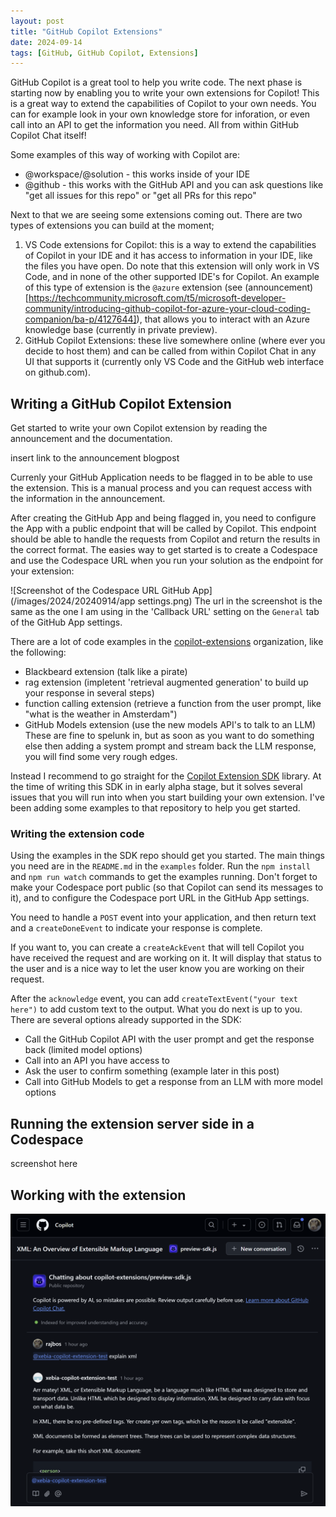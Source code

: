 ```yaml
---
layout: post
title: "GitHub Copilot Extensions"
date: 2024-09-14
tags: [GitHub, GitHub Copilot, Extensions]
---
```


GitHub Copilot is a great tool to help you write code. The next phase is starting now by enabling you to write your own extensions for Copilot! This is a great way to extend the capabilities of Copilot to your own needs. You can for example look in your own knowledge store for inforation, or even call into an API to get the information you need. All from within GitHub Copilot Chat itself!

Some examples of this way of working with Copilot are:
- @workspace/@solution - this works inside of your IDE
- @github - this works with the GitHub API and you can ask questions like "get all issues for this repo" or "get all PRs for this repo"

Next to that we are seeing some extensions coming out. There are two types of extensions you can build at the moment;
1. VS Code extensions for Copilot: this is a way to extend the capabilities of Copilot in your IDE and it has access to information in your IDE, like the files you have open. Do note that this extension will only work in VS Code, and in none of the other supported IDE's for Copilot. An example of this type of extension is the `@azure` extension (see (announcement)[https://techcommunity.microsoft.com/t5/microsoft-developer-community/introducing-github-copilot-for-azure-your-cloud-coding-companion/ba-p/4127644]), that allows you to interact with an Azure knowledge base (currently in private preview).
2. GitHub Copilot Extensions: these live somewhere online (where ever you decide to host them) and can be called from within Copilot Chat in any UI that supports it (currently only VS Code and the GitHub web interface on github.com). 

## Writing a GitHub Copilot Extension

Get started to write your own Copilot extension by reading the announcement and the documentation.

insert link to the announcement blogpost

Currenly your GitHub Application needs to be flagged in to be able to use the extension. This is a manual process and you can request access with the information in the announcement.

After creating the GitHub App and being flagged in, you need to configure the App with a public endpoint that will be called by Copilot. This endpoint should be able to handle the requests from Copilot and return the results in the correct format. The easies way to get started is to create a Codespace and use the Codespace URL when you run your solution as the endpoint for your extension:

![Screenshot of the Codespace URL GitHub App](/images/2024/20240914/app settings.png)
The url in the screenshot is the same as the one I am using in the 'Callback URL' setting on the `General` tab of the GitHub App settings.

There are a lot of code examples in the [copilot-extensions](https://github.com/copilot-extensions) organization, like the following:
- Blackbeard extension (talk like a pirate)
- rag extension (impletent 'retrieval augmented generation' to build up your response in several steps)
- function calling extension (retrieve a function from the user prompt, like "what is the weather in Amsterdam")
- GitHub Models extension (use the new models API's to talk to an LLM)
These are fine to spelunk in, but as soon as you want to do something else then adding a system prompt and stream back the LLM response, you will find some very rough edges.

Instead I recommend to go straight for the [Copilot Extension SDK](https://github.com/copilot-extensions/preview-sdk.js) library. At the time of writing this SDK in in early alpha stage, but it solves several issues that you will run into when you start building your own extension. I've been adding some examples to that repository to help you get started.

### Writing the extension code
Using the examples in the SDK repo should get you started. The main things you need are in the `README.md` in the `examples` folder. Run the `npm install` and `npm run watch` commands to get the examples running. Don't forget to make your Codespace port public (so that Copilot can send its messages to it), and to configure the Codespace port URL in the GitHub App settings.

You need to handle a `POST` event into your application, and then return text and a `createDoneEvent` to indicate your response is complete.

If you want to, you can create a `createAckEvent` that will tell Copilot you have received the request and are working on it. It will display that status to the user and is a nice way to let the user know you are working on their request.

After the `acknowledge` event, you can add `createTextEvent("your text here")` to add custom text to the output. What you do next is up to you. There are several options already supported in the SDK:

- Call the GitHub Copilot API with the user prompt and get the response back (limited model options)
- Call into an API you have access to
- Ask the user to confirm something (example later in this post)
- Call into GitHub Models to get a response from an LLM with more model options

## Running the extension server side in a Codespace

screenshot here

## Working with the extension
![Screenshot of invoking the extension by calling @xebia with your prompt. It shows the result of the prompt that indicates it has been written with the 'talk like a pirate' system prompt](/images/2024/20240914/01-Invoking-the-extension.png)